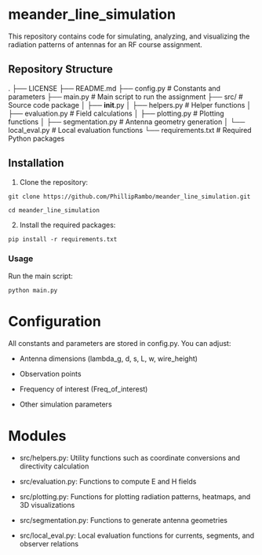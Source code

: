 # meander_line_simulation

This repository contains code for simulating, analyzing, and visualizing the radiation patterns of antennas for an RF course assignment.

## Repository Structure

.
├── LICENSE
├── README.md
├── config.py               # Constants and parameters
├── main.py                 # Main script to run the assignment
├── src/                    # Source code package
│   ├── __init__.py
│   ├── helpers.py          # Helper functions
│   ├── evaluation.py       # Field calculations
│   ├── plotting.py         # Plotting functions
│   ├── segmentation.py     # Antenna geometry generation
│   └── local_eval.py       # Local evaluation functions
└── requirements.txt        # Required Python packages

## Installation

1. Clone the repository:

```
git clone https://github.com/PhillipRambo/meander_line_simulation.git
```
```
cd meander_line_simulation
```
2. Install the required packages:
```
pip install -r requirements.txt
```
### Usage
Run the main script:
```
python main.py 
```
# Configuration

All constants and parameters are stored in config.py. You can adjust:

- Antenna dimensions (lambda_g, d, s, L, w, wire_height)

- Observation points

- Frequency of interest (Freq_of_interest)

- Other simulation parameters

# Modules

- src/helpers.py: Utility functions such as coordinate conversions and directivity calculation

- src/evaluation.py: Functions to compute E and H fields

- src/plotting.py: Functions for plotting radiation patterns, heatmaps, and 3D visualizations

- src/segmentation.py: Functions to generate antenna geometries

- src/local_eval.py: Local evaluation functions for currents, segments, and observer relations